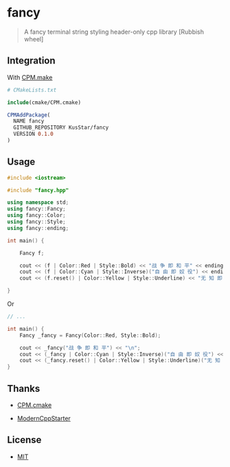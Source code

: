 # fancy

> A fancy terminal string styling header-only cpp library [Rubbish wheel]

## Integration

With [CPM.make](https://github.com/TheLartians/CPM.cmake)

```cmake
# CMakeLists.txt

include(cmake/CPM.cmake)

CPMAddPackage(
  NAME fancy
  GITHUB_REPOSITORY KusStar/fancy
  VERSION 0.1.0
)
```
## Usage

```cpp
#include <iostream>

#include "fancy.hpp"

using namespace std;
using fancy::Fancy;
using fancy::Color;
using fancy::Style;
using fancy::ending;

int main() {

    Fancy f;

    cout << (f | Color::Red | Style::Bold) << "战 争 即 和 平" << ending;
    cout << (f | Color::Cyan | Style::Inverse)("自 由 即 奴 役") << ending;
    cout << (f.reset() | Color::Yellow | Style::Underline) << "无 知 即 力 量" << ending;

}

```

Or

```cpp
// ...

int main() {
    Fancy _fancy = Fancy(Color::Red, Style::Bold);

    cout << _fancy("战 争 即 和 平") << "\n";
    cout << (_fancy | Color::Cyan | Style::Inverse)("自 由 即 奴 役") << "\n";
    cout << (_fancy.reset() | Color::Yellow | Style::Underline)("无 知 即 力 量") << "\n";
}
```

## Thanks

- [CPM.cmake](https://github.com/TheLartians/CPM.cmake)

- [ModernCppStarter](https://github.com/TheLartians/ModernCppStarter)

## License

- [MIT](LICENSE)
